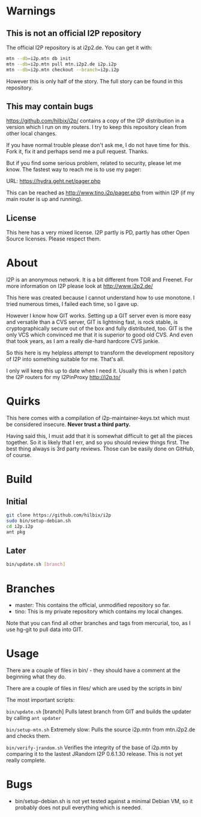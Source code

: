 Warnings
========

This is not an official I2P repository
--------------------------------------

The official I2P repository is at i2p2.de.  You can get it with:

```bash
mtn --db=i2p.mtn db init
mtn --db=i2p.mtn pull mtn.i2p2.de i2p.i2p
mtn --db=i2p.mtn checkout --branch=i2p.i2p
```

However this is only half of the story.  The full story can be found in this repository.


This may contain bugs
---------------------

https://github.com/hilbix/i2p/ contains a copy of the I2P distribution in a version which I run on my routers.  I try to keep this repository clean from other local changes.

If you have normal trouble please don't ask me, I do not have time for this.  Fork it, fix it and perhaps send me a pull request.  Thanks.

But if you find some serious problem, related to security, please let me know.  The fastest way to reach me is to use my pager:

URL: https://hydra.geht.net/pager.php

This can be reached as http://www.tino.i2p/pager.php from within I2P (if my main router is up and running).


License
-------

This here has a very mixed license.  I2P partly is PD, partly has other Open Source licenses.  Please respect them.


About
=====

I2P is an anonymous network.  It is a bit different from TOR and Freenet.  For more information on I2P please look at http://www.i2p2.de/

This here was created because I cannot understand how to use monotone.  I tried numerous times, I failed each time, so I gave up.

However I know how GIT works.  Setting up a GIT server even is more easy and versatile than a CVS server, GIT is lightning fast, is rock stable, is cryptographically secure out of the box and fully distributed, too.  GIT is the only VCS which convinced me that it is superior to good old CVS.  And even that took years, as I am a really die-hard hardcore CVS junkie.

So this here is my helpless attempt to transform the development repository of I2P into something suitable for me.  That's all.

I only will keep this up to date when I need it.  Usually this is when I patch the I2P routers for my I2PinProxy http://i2p.to/


Quirks
======

This here comes with a compilation of i2p-maintainer-keys.txt which must be considered insecure.  **Never trust a third party.**

Having said this, I must add that it is somewhat difficult to get all the pieces together.  So it is likely that I err, and so you should review things first.  The best thing always is 3rd party reviews.  Those can be easily done on GitHub, of course.


Build
=====

Initial
-------

```bash
git clone https://github.com/hilbix/i2p
sudo bin/setup-debian.sh
cd i2p.i2p
ant pkg
```

Later
-----

```bash
bin/update.sh [branch]
```


Branches
========

* master: This contains the official, unmodified repository so far.
* tino: This is my private repository which contains my local changes.

Note that you can find all other branches and tags from mercurial, too, as I use hg-git to pull data into GIT.


Usage
=====

There are a couple of files in bin/ - they should have a comment at the beginning what they do.

There are a couple of files in files/ which are used by the scripts in bin/

The most important scripts:

`bin/update.sh` [branch]
	Pulls latest branch from GIT and builds the updater by calling `ant updater`

`bin/setup-mtn.sh`
	Extremely slow: Pulls the source i2p.mtn from mtn.i2p2.de and checks them.

`bin/verify-jrandom.sh`
	Verifies the integrity of the base of i2p.mtn by comparing it to the lastest JRandom I2P 0.6.1.30 release.
	This is not yet really complete.


Bugs
====

* bin/setup-debian.sh is not yet tested against a minimal Debian VM, so it probably does not pull everything which is needed.

